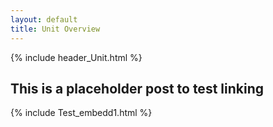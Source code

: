 ```yaml
---
layout: default
title: Unit Overview
---
```

{% include header_Unit.html %}



## This is a placeholder post to test linking


{% include Test_embedd1.html %}
